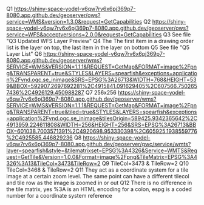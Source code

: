 Q1 https://shiny-space-yodel-v6qw7rv6x6pj369p7-8080.app.github.dev/geoserver/ows?service=WMS&version=1.3.0&request=GetCapabilities
Q2 https://shiny-space-yodel-v6qw7rv6x6pj369p7-8080.app.github.dev/geoserver/ows?service=WFS&acceptversions=2.0.0&request=GetCapabilities
Q3 See file "Q3 Updated WFS Layer Preview"
Q4 The The first item in a drawing order list is the layer on top, the last item in the layer on bottom
Q5 See file "Q5 Layer List"
Q6 https://shiny-space-yodel-v6qw7rv6x6pj369p7-8080.app.github.dev/geoserver/wms?SERVICE=WMS&VERSION=1.1.1&REQUEST=GetMap&FORMAT=image%2Fpng&TRANSPARENT=true&STYLES&LAYERS=spearfish&exceptions=application%2Fvnd.ogc.se_inimage&SRS=EPSG%3A26713&WIDTH=768&HEIGHT=539&BBOX=592907.2697692281%2C4915841.091629405%2C607566.7502657436%2C4926129.450988287
Q7 256x256 https://shiny-space-yodel-v6qw7rv6x6pj369p7-8080.app.github.dev/geoserver/wms?SERVICE=WMS&VERSION=1.1.1&REQUEST=GetMap&FORMAT=image%2Fpng&TRANSPARENT=true&tiled=true&STYLES&LAYERS=spearfish&exceptions=application%2Fvnd.ogc.se_inimage&tilesOrigin=589425.9342365642%2C4913959.224611808&WIDTH=256&HEIGHT=256&SRS=EPSG%3A26713&BBOX=601038.7003571391%2C4920698.953330398%2C605925.1938559776%2C4925585.446829236
Q8 https://shiny-space-yodel-v6qw7rv6x6pj369p7-8080.app.github.dev/geoserver/gwc/service/wmts?layer=spearfish&style=&tilematrixset=EPSG%3A4326&Service=WMTS&Request=GetTile&Version=1.0.0&Format=image%2Fpng&TileMatrix=EPSG%3A4326%3A13&TileCol=3473&TileRow=2
Q9 TileCol=3473 & TileRow=2
Q10 TileCol=3468 & TileRow=2
Q11 They act as a coordinate system for a tile image at a certain zoom level. The same point can have a different tilecol and tile row as the image is zoomed in or out
Q12 There is no difference in the tile matrix, yes %3A is an HTML encoding for a colon, espg is a coded number for a coordinate system reference 
